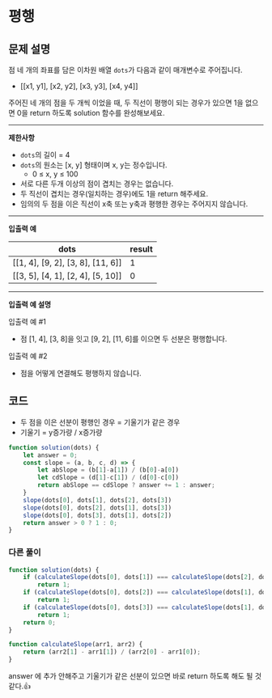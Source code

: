 # 평행

## **문제 설명**

점 네 개의 좌표를 담은 이차원 배열  `dots`가 다음과 같이 매개변수로 주어집니다.

* \[\[x1, y1], \[x2, y2], \[x3, y3], \[x4, y4]]

주어진 네 개의 점을 두 개씩 이었을 때, 두 직선이 평행이 되는 경우가 있으면 1을 없으면 0을 return 하도록 solution 함수를 완성해보세요.

***

**제한사항**

* `dots`의 길이 = 4
* `dots`의 원소는 \[x, y] 형태이며 x, y는 정수입니다.
  * 0 ≤ x, y ≤ 100
* 서로 다른 두개 이상의 점이 겹치는 경우는 없습니다.
* 두 직선이 겹치는 경우(일치하는 경우)에도 1을 return 해주세요.
* 임의의 두 점을 이은 직선이 x축 또는 y축과 평행한 경우는 주어지지 않습니다.

***

**입출력 예**

| dots                                   | result |
| -------------------------------------- | ------ |
| \[\[1, 4], \[9, 2], \[3, 8], \[11, 6]] | 1      |
| \[\[3, 5], \[4, 1], \[2, 4], \[5, 10]] | 0      |

***

**입출력 예 설명**

입출력 예 #1

* 점 \[1, 4], \[3, 8]을 잇고 \[9, 2], \[11, 6]를 이으면 두 선분은 평행합니다.

입출력 예 #2

* 점을 어떻게 연결해도 평행하지 않습니다.

## 코드

* 두 점을 이은 선분이 평행인 경우 = 기울기가 같은 경우
* 기울기 = y증가량 / x증가량

```javascript
function solution(dots) {
    let answer = 0;
    const slope = (a, b, c, d) => {
        let abSlope = (b[1]-a[1]) / (b[0]-a[0])
        let cdSlope = (d[1]-c[1]) / (d[0]-c[0])
        return abSlope == cdSlope ? answer += 1 : answer;
    }
    slope(dots[0], dots[1], dots[2], dots[3])
    slope(dots[0], dots[2], dots[1], dots[3])
    slope(dots[0], dots[3], dots[1], dots[2])
    return answer > 0 ? 1 : 0;
}
```

### 다른 풀이

```javascript
function solution(dots) {
    if (calculateSlope(dots[0], dots[1]) === calculateSlope(dots[2], dots[3]))
        return 1;
    if (calculateSlope(dots[0], dots[2]) === calculateSlope(dots[1], dots[3]))
        return 1;
    if (calculateSlope(dots[0], dots[3]) === calculateSlope(dots[1], dots[2]))
        return 1;
    return 0;
}

function calculateSlope(arr1, arr2) {
    return (arr2[1] - arr1[1]) / (arr2[0] - arr1[0]);
}
```

answer 에 추가 안해주고 기울기가 같은 선분이 있으면 바로 return 하도록 해도 될 것 같다.👍
